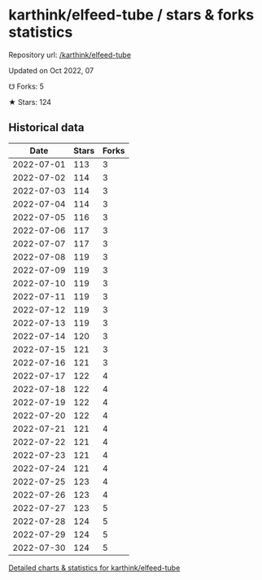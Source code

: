 # karthink/elfeed-tube / stars & forks statistics

Repository url: [/karthink/elfeed-tube](https://github.com/karthink/elfeed-tube)

Updated on Oct 2022, 07

☋ Forks: 5

★ Stars: 124

## Historical data
| Date | Stars | Forks |
|------|-------|-------|
| 2022-07-01 | 113 | 3 | 
| 2022-07-02 | 114 | 3 | 
| 2022-07-03 | 114 | 3 | 
| 2022-07-04 | 114 | 3 | 
| 2022-07-05 | 116 | 3 | 
| 2022-07-06 | 117 | 3 | 
| 2022-07-07 | 117 | 3 | 
| 2022-07-08 | 119 | 3 | 
| 2022-07-09 | 119 | 3 | 
| 2022-07-10 | 119 | 3 | 
| 2022-07-11 | 119 | 3 | 
| 2022-07-12 | 119 | 3 | 
| 2022-07-13 | 119 | 3 | 
| 2022-07-14 | 120 | 3 | 
| 2022-07-15 | 121 | 3 | 
| 2022-07-16 | 121 | 3 | 
| 2022-07-17 | 122 | 4 | 
| 2022-07-18 | 122 | 4 | 
| 2022-07-19 | 122 | 4 | 
| 2022-07-20 | 122 | 4 | 
| 2022-07-21 | 121 | 4 | 
| 2022-07-22 | 121 | 4 | 
| 2022-07-23 | 121 | 4 | 
| 2022-07-24 | 121 | 4 | 
| 2022-07-25 | 123 | 4 | 
| 2022-07-26 | 123 | 4 | 
| 2022-07-27 | 123 | 5 | 
| 2022-07-28 | 124 | 5 | 
| 2022-07-29 | 124 | 5 | 
| 2022-07-30 | 124 | 5 | 


[Detailed charts & statistics for karthink/elfeed-tube](https://reviewgithub.com/rep/karthink/elfeed-tube)
